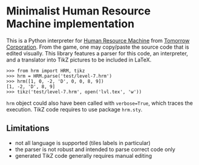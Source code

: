 # Minimalist Human Resource Machine implementation

This is a Python interpreter for [Human Resource Machine](http://tomorrowcorporation.com/humanresourcemachine) from [Tomorrow Corporation](http://tomorrowcorporation.com).
From the game, one may copy/paste the source code that is edited visually.
This library features a parser for this code, an interpreter, and a translator into TikZ pictures to be included in LaTeX.

```pycon
>>> from hrm import HRM, tikz
>>> hrm = HRM.parse('test/level-7.hrm')
>>> hrm([1, 0, -2, 'D', 0, 0, 8, 9])
[1, -2, 'D', 8, 9]
>>> tikz('test/level-7.hrm', open('lvl.tex', 'w'))
```

`hrm` object could also have been called with `verbose=True`, which traces the execution.
TikZ code requires to use package `hrm.sty`.

## Limitations

 * not all language is supported (tiles labels in particular)
 * the parser is not robust and intended to parse correct code only
 * generated TikZ code generally requires manual editing
